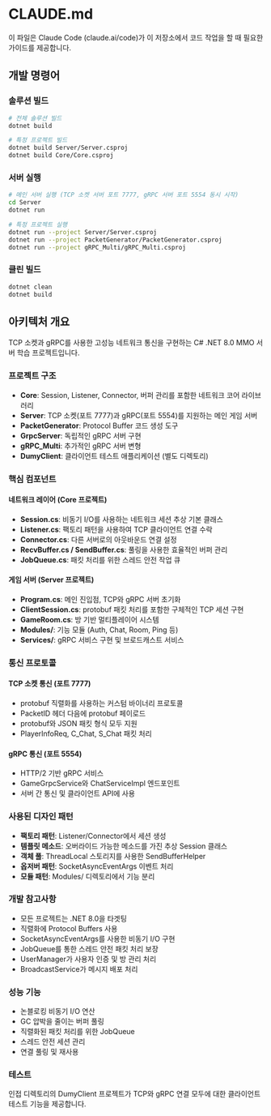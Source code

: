 # CLAUDE.md

이 파일은 Claude Code (claude.ai/code)가 이 저장소에서 코드 작업을 할 때 필요한 가이드를 제공합니다.

## 개발 명령어

### 솔루션 빌드
```bash
# 전체 솔루션 빌드
dotnet build

# 특정 프로젝트 빌드
dotnet build Server/Server.csproj
dotnet build Core/Core.csproj
```

### 서버 실행
```bash
# 메인 서버 실행 (TCP 소켓 서버 포트 7777, gRPC 서버 포트 5554 동시 시작)
cd Server
dotnet run

# 특정 프로젝트 실행
dotnet run --project Server/Server.csproj
dotnet run --project PacketGenerator/PacketGenerator.csproj
dotnet run --project gRPC_Multi/gRPC_Multi.csproj
```

### 클린 빌드
```bash
dotnet clean
dotnet build
```

## 아키텍처 개요

TCP 소켓과 gRPC를 사용한 고성능 네트워크 통신을 구현하는 C# .NET 8.0 MMO 서버 학습 프로젝트입니다.

### 프로젝트 구조
- **Core**: Session, Listener, Connector, 버퍼 관리를 포함한 네트워크 코어 라이브러리
- **Server**: TCP 소켓(포트 7777)과 gRPC(포트 5554)를 지원하는 메인 게임 서버
- **PacketGenerator**: Protocol Buffer 코드 생성 도구
- **GrpcServer**: 독립적인 gRPC 서버 구현
- **gRPC_Multi**: 추가적인 gRPC 서버 변형
- **DumyClient**: 클라이언트 테스트 애플리케이션 (별도 디렉토리)

### 핵심 컴포넌트

#### 네트워크 레이어 (Core 프로젝트)
- **Session.cs**: 비동기 I/O를 사용하는 네트워크 세션 추상 기본 클래스
- **Listener.cs**: 팩토리 패턴을 사용하여 TCP 클라이언트 연결 수락
- **Connector.cs**: 다른 서버로의 아웃바운드 연결 설정
- **RecvBuffer.cs / SendBuffer.cs**: 풀링을 사용한 효율적인 버퍼 관리
- **JobQueue.cs**: 패킷 처리를 위한 스레드 안전 작업 큐

#### 게임 서버 (Server 프로젝트)
- **Program.cs**: 메인 진입점, TCP와 gRPC 서버 초기화
- **ClientSession.cs**: protobuf 패킷 처리를 포함한 구체적인 TCP 세션 구현
- **GameRoom.cs**: 방 기반 멀티플레이어 시스템
- **Modules/**: 기능 모듈 (Auth, Chat, Room, Ping 등)
- **Services/**: gRPC 서비스 구현 및 브로드캐스트 서비스

### 통신 프로토콜

#### TCP 소켓 통신 (포트 7777)
- protobuf 직렬화를 사용하는 커스텀 바이너리 프로토콜
- PacketID 헤더 다음에 protobuf 페이로드
- protobuf와 JSON 패킷 형식 모두 지원
- PlayerInfoReq, C_Chat, S_Chat 패킷 처리

#### gRPC 통신 (포트 5554)
- HTTP/2 기반 gRPC 서비스
- GameGrpcService와 ChatServiceImpl 엔드포인트
- 서버 간 통신 및 클라이언트 API에 사용

### 사용된 디자인 패턴
- **팩토리 패턴**: Listener/Connector에서 세션 생성
- **템플릿 메소드**: 오버라이드 가능한 메소드를 가진 추상 Session 클래스
- **객체 풀**: ThreadLocal 스토리지를 사용한 SendBufferHelper
- **옵저버 패턴**: SocketAsyncEventArgs 이벤트 처리
- **모듈 패턴**: Modules/ 디렉토리에서 기능 분리

### 개발 참고사항
- 모든 프로젝트는 .NET 8.0을 타겟팅
- 직렬화에 Protocol Buffers 사용
- SocketAsyncEventArgs를 사용한 비동기 I/O 구현
- JobQueue를 통한 스레드 안전 패킷 처리 보장
- UserManager가 사용자 인증 및 방 관리 처리
- BroadcastService가 메시지 배포 처리

### 성능 기능
- 논블로킹 비동기 I/O 연산
- GC 압박을 줄이는 버퍼 풀링
- 직렬화된 패킷 처리를 위한 JobQueue
- 스레드 안전 세션 관리
- 연결 풀링 및 재사용

### 테스트
인접 디렉토리의 DumyClient 프로젝트가 TCP와 gRPC 연결 모두에 대한 클라이언트 테스트 기능을 제공합니다.